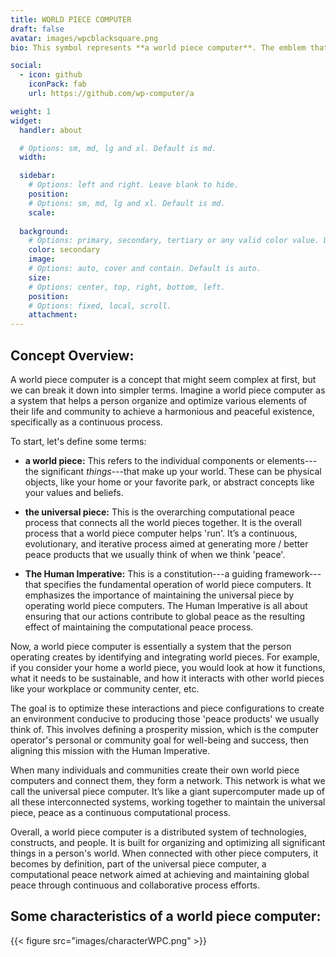 ```yaml
---
title: WORLD PIECE COMPUTER
draft: false
avatar: images/wpcblacksquare.png
bio: This symbol represents **a world piece computer**. The emblem that represents a world piece computer is an extension of the symbol used for a world piece. It incorporates a 'C' to denote its computational aspect. This emblem is a visual representation of the integration of world pieces into a computational system. The 'C' appended to the world piece symbol signifies the computational processes that occur within a world piece computer, which include the optimization of piece arrangements and the facilitation of the operator's objectives. This symbol is trademarked, but not registered. 

social:
  - icon: github
    iconPack: fab
    url: https://github.com/wp-computer/a

weight: 1
widget:
  handler: about

  # Options: sm, md, lg and xl. Default is md.
  width:

  sidebar:
    # Options: left and right. Leave blank to hide.
    position:
    # Options: sm, md, lg and xl. Default is md.
    scale:
  
  background:
    # Options: primary, secondary, tertiary or any valid color value. Default is primary.
    color: secondary
    image:
    # Options: auto, cover and contain. Default is auto.
    size:
    # Options: center, top, right, bottom, left.
    position:
    # Options: fixed, local, scroll.
    attachment: 
---
```


## Concept Overview:

A world piece computer is a concept that might seem complex at first, but we can break it down into simpler terms. Imagine a world piece computer as a system that helps a person organize and optimize various elements of their life and community to achieve a harmonious and peaceful existence, specifically as a continuous process.

To start, let's define some terms:

- **a world piece:** This refers to the individual components or elements---the significant _things_---that make up your world. These can be physical objects, like your home or your favorite park, or abstract concepts like your values and beliefs.

- **the universal piece:** This is the overarching computational peace process that connects all the world pieces together. It is the overall process that a world piece computer helps 'run'. It’s a continuous, evolutionary, and iterative process aimed at generating more / better peace products that we usually think of when we think 'peace'.

- **The Human Imperative:** This is a constitution---a guiding framework---that specifies the fundamental operation of world piece computers. It emphasizes the importance of maintaining the universal piece by operating world piece computers. The Human Imperative is all about ensuring that our actions contribute to global peace as the resulting effect of maintaining the computational peace process.

Now, a world piece computer is essentially a system that the person operating creates by identifying and integrating world pieces. For example, if you consider your home a world piece, you would look at how it functions, what it needs to be sustainable, and how it interacts with other world pieces like your workplace or community center, etc.

The goal is to optimize these interactions and piece configurations to create an environment conducive to producing those 'peace products' we usually think of. This involves defining a prosperity mission, which is the computer operator's personal or community goal for well-being and success, then aligning this mission with the Human Imperative.

When many individuals and communities create their own world piece computers and connect them, they form a network. This network is what we call the universal piece computer. It’s like a giant supercomputer made up of all these interconnected systems, working together to maintain the universal piece, peace as a continuous computational process.

Overall, a world piece computer is a distributed system of technologies, constructs, and people. It is built for organizing and optimizing all significant things in a person's world. When connected with other piece computers, it becomes by definition, part of the universal piece computer, a computational peace network aimed at achieving and maintaining global peace through continuous and collaborative process efforts.

## Some characteristics of a world piece computer:

{{< figure src="images/characterWPC.png" >}}
